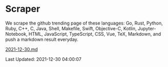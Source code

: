 # Scraper

We scrape the github trending page of these languages: Go, Rust, Python, Ruby, C++, C, Java, Shell, Makefile, Swift, Objective-C, Kotlin, Jupyter-Notebook, HTML, JavaScript, TypeScript, CSS, Vue, TeX, Markdown, and push a markdown result everyday.

[2021-12-30.md](https://github.com/yangwenmai/github-trending-backup/blob/master/2021-12-30.md)

Last Updated: 2021-12-30 04:00:07